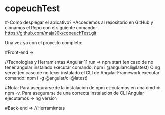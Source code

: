 # copeuchTest
#-Como desplegar el aplicativo?
*Accedemos al repositorio en GitHub y clonamos el Repo con el siguiente comando:  https://github.com/maja90k/copeuchTest.git


Una vez ya con el proyecto completo:

#Front-end =>

//Tecnologias y Herramientas
	Angular 11  run 	=> 	npm start (en caso de no tener angular instalado  executar comando: npm i @angular/cli@latest) 
					O
					ng serve (en caso de no tener instalado el CLI de Angular Framework executar comando: npm i -g @angular/cli@latest)


#Nota: Para asegurarse de la instalacion de npm ejecutamos en una cmd => npm -v. Para asegurarse de una correcta instalacion de CLI Angular ejecutamos => ng version
	


#Back-end =>
//Herramientas